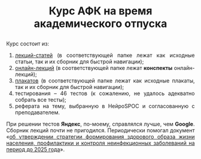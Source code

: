 # <p align="center">Курс АФК на время академического отпуска</p>

<p align="justify">Курс состоит из:</p>
<ol>
  <li align="justify"><a href="https://github.com/drondragons/AFK/blob/main/AFK_lections">лекций-статей</a> (в соответствующей папке лежат как исходные статьи, так и их сборник для быстрой навигации);</li>
  <li align="justify"><a href="https://github.com/drondragons/AFK/tree/main/web_AFK_lections">онлайн-лекций</a> (в соответствующей папке лежат <strong>конспекты</strong> онлайн-лекций);</li>
  <li align="justify"><a href="https://github.com/drondragons/AFK/blob/main/AFK_posters">плакатов<a/> (в соответствующей папке лежат как исходные плакаты, так и их сборник для быстрой навигации);</li>
  <li align="justify">тестирования &ndash; 46 тестов (к сожалению, не удалось адекватно собрать все тесты);</li>
  <li align="justify">реферата на тему, выбранную в НейроSPOC и согласованную с преподавателем.</li>
</ol>

<p align="justify">При решении тестов <strong>Яндекс</strong>, по-моему, справлялся лучше, чем <strong>Google</strong>. Сборник лекций почти не пригодился. Периодически помогал документ &laquo;<a href="https://docs.cntd.ru/document/564215449?marker=6500IL">об утверждении стратегии формирования здорового образа жизни населения, профилактики и контроля неинфекционных заболеваний на период до 2025 года</a>&raquo;.</p>
